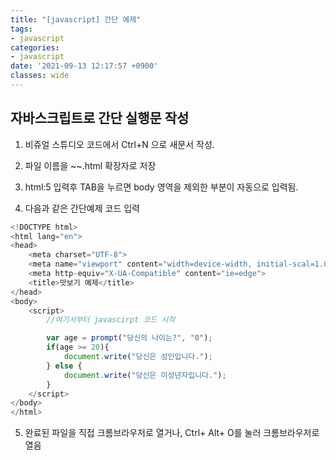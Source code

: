 ```yaml
---
title: "[javascript] 간단 예제"
tags:
- javascript
categories:
- javascript
date: '2021-09-13 12:17:57 +0900'
classes: wide
---
```


## 자바스크립트로 간단 실행문 작성

1. 비쥬얼 스튜디오 코드에서 Ctrl+N 으로 새문서 작성.

2. 파일 이름을 ~~.html 확장자로 저장

3. html:5 입력후 TAB을 누르면 body 영역을 제외한 부분이 자동으로 입력됨.

4. 다음과 같은 간단예제 코드 입력


```javascript
<!DOCTYPE html>
<html lang="en">
<head>
    <meta charset="UTF-8">
    <meta name="viewport" content="width=device-width, initial-scal=1.0">
    <meta http-equiv="X-UA-Compatible" content="ie=edge">
    <title>맛보기 예제</title>
</head>
<body>
    <script>
        //여기서부터 javascirpt 코드 시작

        var age = prompt("당신의 나이는?", "0");
        if(age >= 20){
            document.write("당신은 성인입니다.");
        } else {
            document.write("당신은 미성년자입니다.");
        }
    </script>
</body>
</html>
``` 

5. 완료된 파일을 직접 크롬브라우저로 열거나, Ctrl+ Alt+ O를 눌러 크롬브라우저로 열음